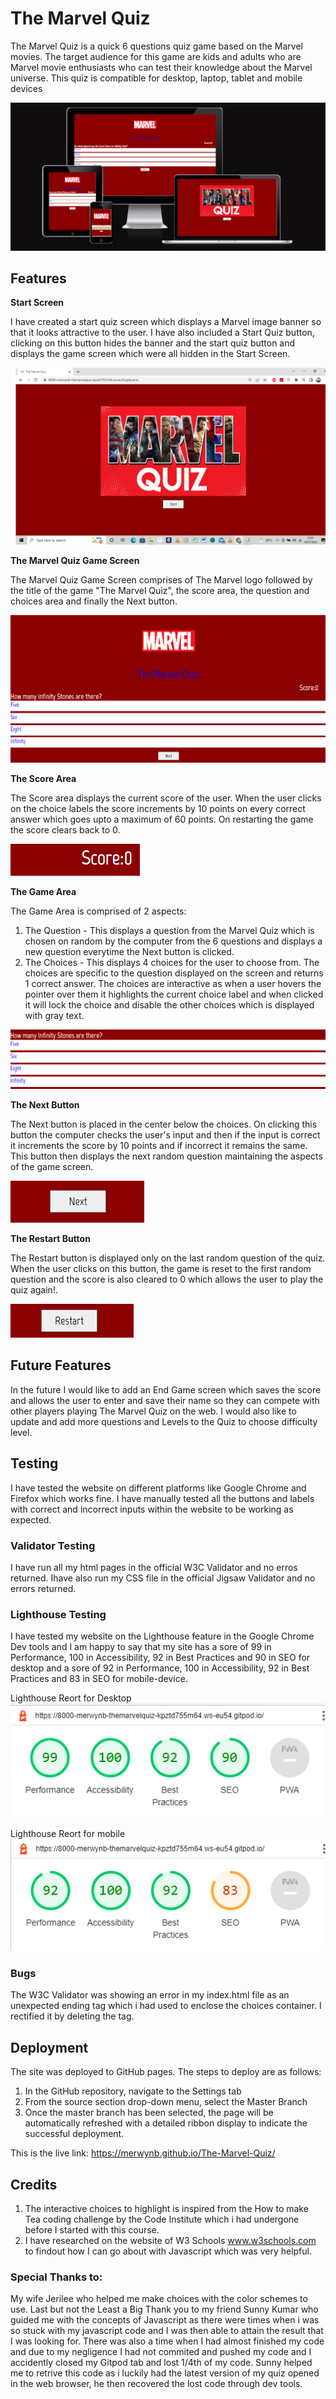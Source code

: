 # The Marvel Quiz

The Marvel Quiz is a quick 6 questions quiz game based on the Marvel movies. The target audience for this game are kids and adults who are Marvel movie enthusiasts who can test their knowledge about the Marvel universe. This quiz is compatible for desktop, laptop, tablet and mobile devices

![Site view](assets/images/responsiveness.png)


## Features

__Start Screen__

I have created a start quiz screen which displays a Marvel image banner so that it looks attractive to the user. I have also included a Start Quiz button, clicking on this button hides the banner and the start quiz button and displays the game screen which were all hidden in the Start Screen.

![Start Screen](assets/images/start-screen.png)


__The Marvel Quiz Game Screen__

The Marvel Quiz Game Screen comprises of The Marvel logo followed by the title of the game "The Marvel Quiz", the score area, the question and choices area and finally the Next button.

![Quiz Game Screen](assets/images/quiz-game-screen.png)


__The Score Area__

The Score area displays the current score of the user. When the user clicks on the choice labels the score increments by 10 points on every correct answer which goes upto a maximum of 60 points. On restarting the game the score clears back to 0.

![Score Area](assets/images/score-area.png)


__The Game Area__

The Game Area is comprised of 2 aspects:
1) The Question - This displays a question from the Marvel Quiz which is chosen on random by the computer from the 6 questions and displays a new question everytime the Next button is clicked.
2) The Choices - This displays 4 choices for the user to choose from. The choices are specific to the question displayed on the screen and returns 1 correct answer. The choices are interactive as when a user hovers the pointer over them it highlights the current choice label and when clicked it will lock the choice and disable the other choices which is displayed with gray text.

![Game Area](assets/images/game-area.png)


__The Next Button__

The Next button is placed in the center below the choices. On clicking this button the computer checks the user's input and then if the input is correct it increments the score by 10 points and if incorrect it remains the same. This button then displays the next random question maintaining the aspects of the game screen. 

![Next Button](assets/images/next-button.png)

__The Restart Button__

The Restart button is displayed only on the last random question of the quiz. When the user clicks on this button, the game is reset to the first random question and the score is also cleared to 0 which allows the user to play the quiz again!.

![Restart Button](assets/images/restart-button.png)


## Future Features

In the future I would like to add an End Game screen which saves the score and allows the user to enter and save their name so they can compete with other players playing The Marvel Quiz on the web. I would also like to update and add more questions and Levels to the Quiz to choose difficulty level.

## Testing

I have tested the website on different platforms like Google Chrome and Firefox which works fine. 
I have manually tested all the buttons and labels with correct and incorrect inputs within the website to be working as expected. 

### Validator Testing

I have run all my html pages in the official W3C Validator and no erros returned.
Ihave also run my CSS file in the official Jigsaw Validator and no errors returned.

### Lighthouse Testing

I have tested my website on the Lighthouse feature in the Google Chrome Dev tools and I am happy to say that my site has a sore of 99 in Performance, 100 in Accessibility, 92 in Best Practices and 90 in SEO for desktop and a sore of 92 in Performance, 100 in Accessibility, 92 in Best Practices and 83 in SEO for mobile-device.

Lighthouse Reort for Desktop
![Lighthouse Reort for Desktop](assets/images/lighthouse-performance-desktop.png)

Lighthouse Reort for mobile
![Lighthouse Reort for mobile](assets/images/lighthouse-performance-mobile.png)



### Bugs

The W3C Validator was showing an error in my index.html file as an unexpected ending </div> tag which i had used to enclose the choices container. I rectified it by deleting the tag. 

## Deployment

The site was deployed to GitHub pages. The steps to deploy are as follows: 
1) In the GitHub repository, navigate to the Settings tab 
2) From the source section drop-down menu, select the Master Branch
3) Once the master branch has been selected, the page will be automatically refreshed with a detailed   ribbon display to indicate the successful deployment. 

This is the live link: https://merwynb.github.io/The-Marvel-Quiz/

## Credits

1) The interactive choices to highlight is inspired from the How to make Tea coding challenge by the Code Institute which i had undergone before I started with this course.
2) I have researched on the website of W3 Schools www.w3schools.com to findout how I can go about with Javascript which was very helpful.

### Special Thanks to:
My wife Jerilee who helped me make choices with the color schemes to use. Last but not the Least a Big Thank you to my friend Sunny Kumar who guided me with the concepts of Javascript as there were times when i was so stuck with my javascript code and I was then able to attain the result that I was looking for. There was also a time when I had almost finished my code and due to my negligence I had not commited and pushed my code and I accidently closed my Gitpod tab and lost 1/4th of my code. Sunny helped me to retrive this code as i luckily had the latest version of my quiz opened in the web browser, he then recovered the lost code through dev tools.